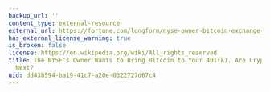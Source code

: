```yaml
---
backup_url: ''
content_type: external-resource
external_url: https://fortune.com/longform/nyse-owner-bitcoin-exchange-startup/
has_external_license_warning: true
is_broken: false
license: https://en.wikipedia.org/wiki/All_rights_reserved
title: The NYSE's Owner Wants to Bring Bitcoin to Your 401(k). Are Crypto Credit Cards
  Next?
uid: dd43b594-ba19-41c7-a20e-0322727d67c4
---
```

